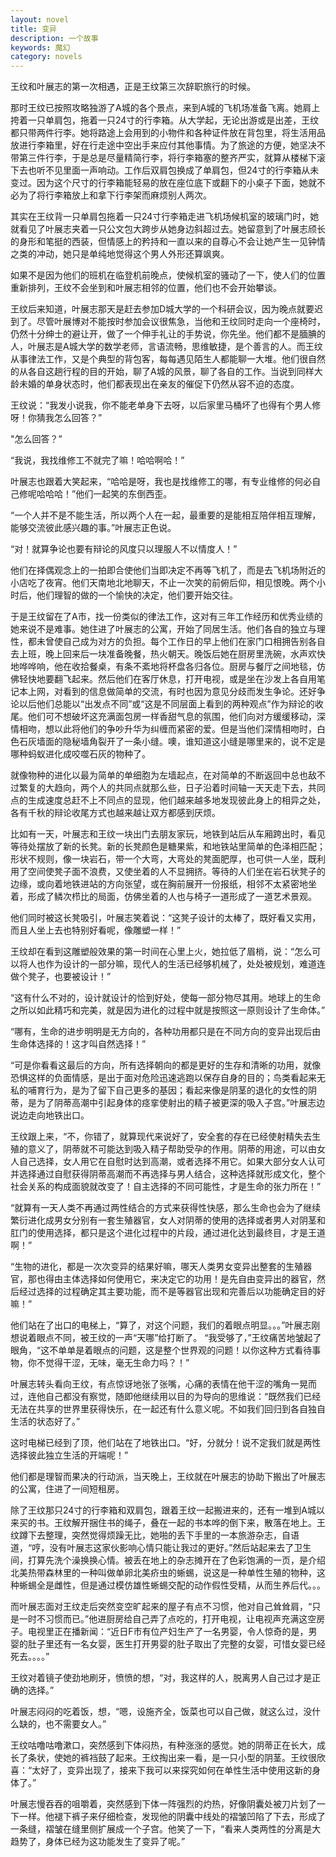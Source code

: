 ```yaml
---
layout: novel
title: 变异
description: 一个故事
keywords: 魔幻
category: novels
---
```

王纹和叶展志的第一次相遇，正是王纹第三次辞职旅行的时候。

那时王纹已按照攻略独游了A城的各个景点，来到A城的飞机场准备飞离。她肩上挎着一只单肩包，拖着一只24寸的行李箱。从大学起，无论出游或是出差，王纹都只带两件行李。她将路途上会用到的小物件和各种证件放在背包里，将生活用品放进行李箱里，好在行走途中空出手来应付其他事情。为了旅途的方便，她坚决不带第三件行李，于是总是尽量精简行李，将行李箱塞的整齐严实，就算从楼梯下滚下去也听不见里面一声响动。工作后双肩包换成了单肩包，但24寸的行李箱从未变过。因为这个尺寸的行李箱能轻易的放在座位底下或翻下的小桌子下面，她就不必为了将行李箱放上和拿下行李架而麻烦别人两次。

其实在王纹背一只单肩包拖着一只24寸行李箱走进飞机场候机室的玻璃门时，她就看见了叶展志夹着一只公文包大跨步从她身边斜超过去。她留意到了叶展志颀长的身形和笔挺的西装，但情感上的矜持和一直以来的自尊心不会让她产生一见钟情之类的冲动，她只是单纯地觉得这个男人外形还算飒爽。

如果不是因为他们的班机在临登机前晚点，使候机室的骚动了一下，使人们的位置重新排列，王纹不会坐到和叶展志相邻的位置，他们也不会开始攀谈。  

王纹后来知道，叶展志那天是赶去参加D城大学的一个科研会议，因为晚点就要迟到了。尽管叶展博对不能按时参加会议很焦急，当他和王纹同时走向一个座椅时，仍然十分绅士的避让开，做了一个伸手礼让的手势说，你先坐。他们都不是腼腆的人，叶展志是A城大学的数学老师，言语流畅，思维敏捷，是个善言的人。而王纹从事律法工作，又是个典型的背包客，每每遇见陌生人都能聊一大堆。他们很自然的从各自这趟行程的目的开始，聊了A城的风景，聊了各自的工作。当说到同样大龄未婚的单身状态时，他们都表现出在亲友的催促下仍然从容不迫的态度。  

王纹说：“我发小说我，你不能老单身下去呀，以后家里马桶坏了也得有个男人修呀！你猜我怎么回答？”

"怎么回答？”  

“我说，我找维修工不就完了嘛！哈哈啊哈！”   

叶展志也跟着大笑起来，“哈哈是呀，我也是找维修工的哪，有专业维修的何必自己修呢哈哈哈！”他们一起笑的东倒西歪。

“一个人并不是不能生活，所以两个人在一起，最重要的是能相互陪伴相互理解，能够交流彼此感兴趣的事。”叶展志正色说。

“对！就算争论也要有辩论的风度只以理服人不以情度人！”   

他们在择偶观念上的一拍即合使他们当即决定不再等飞机了，而是去飞机场附近的小店吃了夜宵。他们天南地北地聊天，不止一次笑的前俯后仰，相见恨晚。两个小时后，他们理智的做的一个愉快的决定，他们要开始交往。  

于是王纹留在了A市，找一份类似的律法工作，这对有三年工作经历和优秀业绩的她来说不是难事。她住进了叶展志的公寓，开始了同居生活。他们各自的独立与理性，都未曾使自己成为对方的负担。每个工作日的早上他们在家门口相拥告别各自去上班，晚上回来后一块准备晚餐，热火朝天。晚饭后她在厨房里洗碗，水声欢快地哗哗响，他在收拾餐桌，有条不紊地将杯盘各归各位。厨房与餐厅之间地毯，仿佛轻快地要翻飞起来。然后他们在客厅休息，打开电视，或是坐在沙发上各自用笔记本上网，对看到的信息做简单的交流，有时也因为意见分歧而发生争论。还好争论以后他们总能以“出发点不同”或“这是不同层面上看到的两种观点”作为辩论的收尾。他们可不想破坏这充满面包房一样香甜气息的氛围，他们向对方缓缓移动，深情相吻，想以此将他们的争吵升华为纠缠而紧密的爱。但是当他们深情相吻时，白色石灰墙面的隐秘墙角裂开了一条小缝。噢，谁知道这小缝是哪里来的，说不定是哪种蚂蚁进化成咬噬石灰的物种了。   

就像物种的进化以最为简单的单细胞为左墙起点，在对简单的不断返回中总也敌不过繁复的大趋向，两个人的共同点就那么些，日子沿着时间轴一天天走下去，共同点的生成速度总赶不上不同点的显现，他们越来越多地发现彼此身上的相异之处，各有千秋的辩论收尾方式也越来越让双方都感到厌烦。   

比如有一天，叶展志和王纹一块出门去朋友家玩，地铁到站后从车厢跨出时，看见等待处摆放了新的长凳。新的长凳颜色是糖果紫，和地铁站里简单的色泽相匹配；形状不规则，像一块岩石，带一个大弯，大弯处的凳面肥厚，也可供一人坐，既利用了空间使凳子面不浪费，又使坐着的人不显拥挤。等待的人们坐在岩石状凳子的边缘，或向着地铁进站的方向张望，或在胸前展开一份报纸，相邻不太紧密地坐着，形成了鳞次栉比的局面，仿佛坐着的人也与椅子一道形成了一道艺术景观。   

他们同时被这长凳吸引，叶展志笑着说：“这凳子设计的太棒了，既好看又实用，而且人坐上去也特别好看呢，像雕塑一样！”  

王纹却在看到这雕塑般效果的第一时间在心里上火，她拉低了眉梢，说：“怎么可以将人也作为设计的一部分嘛，现代人的生活已经够机械了，处处被规划，难道连做个凳子，也要被设计！”   

“这有什么不对的，设计就设计的恰到好处，使每一部分物尽其用。地球上的生命之所以如此精巧和完美，就是因为进化的过程中就是按照这一原则设计了生命体。”     

“哪有，生命的进步明明是无方向的，各种功用都只是在不同方向的变异出现后由生命体选择的！这才叫自然选择！”   

“可是你看看这最后的方向，所有选择朝向的都是更好的生存和清晰的功用，就像恐惧这样的负面情感，是出于面对危险迅速逃跑以保存自身的目的；鸟类看起来无私的哺育行为，是为了留下自己更多的基因；看起来像是阴茎的退化的女性的阴蒂，是为了阴蒂高潮中引起身体的痉挛使射出的精子被更深的吸入子宫。”叶展志边说边走向地铁出口。   

王纹跟上来，“不，你错了，就算现代来说好了，安全套的存在已经使射精失去生殖的意义了，阴蒂就不可能达到吸入精子帮助受孕的作用。阴蒂的用途，可以由女人自己选择，女人用它在自慰时达到高潮，或者选择不用它。如果大部分女人认可并选择通过自慰获得阴蒂高潮而不再选择与男人结合，这种选择就形成文化，整个社会关系的构成面貌就改变了！自主选择的不同可能性，才是生命的张力所在！”      

“就算有一天人类不再通过两性结合的方式来获得性快感，那么生命也会为了继续繁衍进化成男女分别有一套生殖器官，女人对阴蒂的使用的选择或者男人对阴茎和肛门的使用选择，都只是这个进化过程中的片段，通过进化达到最终目，才是王道啊！”   

“生物的进化，都是一次次变异的结果好嘛，哪天人类男女变异出整套的生殖器官，那也得由主体选择如何使用它，来决定它的功用！是先自由变异出的器官，然后经过选择的过程确定其主要功能，而不是等器官出现和完善后以功能确定目的好嘛！”     

他们站在了出口的电梯上，“算了，对这个问题，我们的着眼点明显。。。”叶展志刚想说着眼点不同，被王纹的一声“天哪”给打断了。
“我受够了，”王纹痛苦地皱起了眼角，“这不单单是着眼点的问题，这是整个世界观的问题！以你这种方式看待事物，你不觉得干涩，无味，毫无生命力吗？！”      

叶展志转头看向王纹，有点惊讶地张了张嘴，心痛的表情在他干涩的嘴角一晃而过，连他自己都没有察觉，随即他继续用以目的为导向的思维说：“既然我们已经无法在共享的世界里获得快乐，在一起还有什么意义呢。不如我们回归到各自独自生活的状态好了。”

这时电梯已经到了顶，他们站在了地铁出口。“好，分就分！说不定我们就是两性选择彼此独立生活的开端呢！”   

他们都是理智而果决的行动派，当天晚上，王纹就在叶展志的协助下搬出了叶展志的公寓，住进了一间短租房。   

除了王纹那只24寸的行李箱和双肩包，跟着王纹一起搬进来的，还有一堆到A城以来买的书。王纹解开捆住书的绳子，叠在一起的书本哗的倒下来，散落在地上。王纹蹲下去整理，突然觉得烦躁无比，她啪的丢下手里的一本旅游杂志，自语道，“哼，没有叶展志这家伙影响心情只能让我过的更好。”然后站起来去了卫生间，打算先洗个澡换换心情。被丢在地上的杂志摊开在了色彩饱满的一页，是介绍北美热带森林里的一种叫做单卵北美疥虫的蜥蜴，说这是一种单性生殖的物种，这种蜥蜴全是雌性，但是通过模仿雄性蜥蜴交配的动作假性受精，从而生养后代。。。     

而叶展志面对王纹走后突然变空旷起来的屋子有点不习惯，他对自己耸耸肩，“只是一时不习惯而已。”他进厨房给自己弄了点吃的，打开电视，让电视声充满这空房子。电视里正在播新闻：“近日F市有位产妇生产了一名男婴，令人惊奇的是，男婴的肚子里还有一名女婴，医生打开男婴的肚子取出了完整的女婴，可惜女婴已经死去。。。。”     

王纹对着镜子使劲地刷牙，愤愤的想，“对，我这样的人，脱离男人自己过才是正确的选择。”   

叶展志闷闷的吃着饭，想，“嗯，设施齐全，饭菜也可以自己做，就这么过，没什么缺的，也不需要女人。”    

王纹咕噜咕噜漱口，突然感到下体闷热，有种涨涨的感觉。她的阴蒂正在长大，成长了条状，使她的裤裆鼓了起来。王纹掏出来一看，是一只小型的阴茎。王纹很欣喜：“太好了，变异出现了，接来下我可以来探究如何在单性生活中使用这新的身体了。”    

叶展志慢吞吞的咀嚼着，突然感到下体一阵强烈的灼热，好像阴囊处被刀片划了一下一样。他褪下裤子来仔细检查，发现他的阴囊中线处的褶皱凹陷了下去，形成了一条缝，褶皱在缝里侧扩展成一个子宫。他笑了一下，“看来人类两性的分离是大趋势了，身体已经为这功能发生了变异了呢。”
